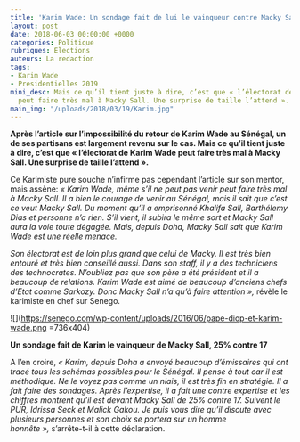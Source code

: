 ```yaml
---
title: 'Karim Wade: Un sondage fait de lui le vainqueur contre Macky Sall'
layout: post
date: 2018-06-03 00:00:00 +0000
categories: Politique
rubriques: Elections
auteurs: La redaction
tags:
- Karim Wade
- Presidentielles 2019
mini_desc: Mais ce qu’il tient juste à dire, c’est que « l’électorat de Karim Wade
  peut faire très mal à Macky Sall. Une surprise de taille l’attend ». 
main_img: "/uploads/2018/03/19/Karim.jpg"
---
```

**Après l’article sur l’impossibilité du retour de Karim Wade au Sénégal, un de ses partisans est largement revenu sur le cas. Mais ce qu’il tient juste à dire, c’est que « l’électorat de Karim Wade peut faire très mal à Macky Sall. Une surprise de taille l’attend ».** 

Ce Karimiste pure souche n’infirme pas cependant l’article sur son mentor, mais assène: _« Karim Wade, même s’il ne peut pas venir peut faire très mal à Macky Sall. Il a bien le courage de venir au Sénégal, mais il sait que c’est ce veut Macky Sall. Du moment qu’il a emprisonné Khalifa Sall, Barthélemy Dias et personne n’a rien. S’il vient, il subira le même sort et Macky Sall aura la voie toute dégagée. Mais, depuis Doha, Macky Sall sait que Karim Wade est une réelle menace._

_Son électorat est de loin plus grand que celui de Macky. Il est très bien entouré et très bien conseillé aussi. Dans son staff, il y a des techniciens  des technocrates. N’oubliez pas que son père a été président et il a beaucoup de relations. Karim Wade est aimé de beaucoup d’anciens chefs d’Etat comme Sarkozy. Donc Macky Sall n’a qu’à faire attention »,_ révèle le karimiste en chef sur Senego.

![](https://senego.com/wp-content/uploads/2016/06/pape-diop-et-karim-wade.png =736x404)

**Un sondage fait de Karim le vainqueur de Macky Sall, 25% contre 17**

A l’en croire, _« Karim, depuis Doha a envoyé beaucoup d’émissaires qui ont tracé tous les schémas possibles pour le Sénégal. Il pense à tout car il est méthodique. Ne le voyez pas comme un niais, il est très fin en stratégie. Il a fait faire des sondages. Après l’expertise, il a fait une contre expertise et les chiffres montrent qu’il est devant Macky Sall de 25% contre 17. Suivent le PUR, Idrissa Seck et Malick Gakou. Je puis vous dire qu’il discute avec plusieurs personnes et son choix se portera sur un homme honnête »,_ s’arrête-t-il à cette déclaration.